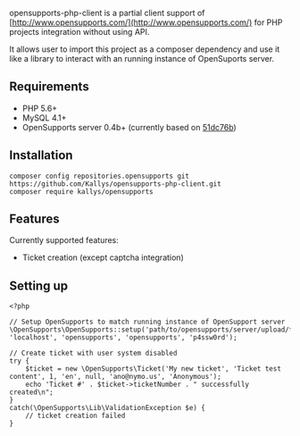 opensupports-php-client is a partial client support of [http://www.opensupports.com/](http://www.opensupports.com/) for PHP projects integration without using API.

It allows user to import this project as a composer dependency and use it like a library to interact with an running instance of OpenSuports server.

## Requirements
* PHP 5.6+
* MySQL 4.1+
* OpenSupports server 0.4b+ (currently based on [51dc76b](opensupports/opensupports@51dc76b3861ff19c4c5ceba606d75589cb0619e6))

## Installation
```
composer config repositories.opensupports git https://github.com/Kallys/opensupports-php-client.git
composer require kallys/opensupports
```

## Features
Currently supported features:
* Ticket creation (except captcha integration)

## Setting up
```
<?php

// Setup OpenSupports to match running instance of OpenSupport server
\OpenSupports\OpenSupports::setup('path/to/opensupports/server/upload/files/', 'localhost', 'opensupports', 'opensupports', 'p4ssw0rd');

// Create ticket with user system disabled
try {
	$ticket = new \OpenSupports\Ticket('My new ticket', 'Ticket test content', 1, 'en', null, 'ano@nymo.us', 'Anonymous');
	echo 'Ticket #' . $ticket->ticketNumber . " successfully created\n";
}
catch(\OpenSupports\Lib\ValidationException $e) {
	// ticket creation failed
}
```
